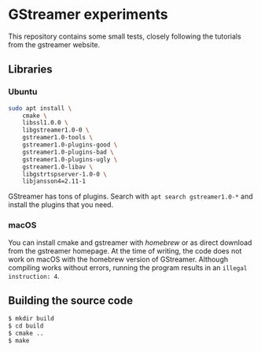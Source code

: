 # GStreamer experiments

This repository contains some small tests, closely following the tutorials from the gstreamer website. 

## Libraries

### Ubuntu

```bash
sudo apt install \
    cmake \
    libssl1.0.0 \
    libgstreamer1.0-0 \
    gstreamer1.0-tools \
    gstreamer1.0-plugins-good \
    gstreamer1.0-plugins-bad \
    gstreamer1.0-plugins-ugly \
    gstreamer1.0-libav \
    libgstrtspserver-1.0-0 \
    libjansson4=2.11-1
```
GStreamer has tons of plugins. Search with `apt search gstreamer1.0-*` and 
install the plugins that you need.

### macOS

You can install cmake and gstreamer with *homebrew* or as direct download from the gstreamer homepage.
At the time of writing, the code does not work on macOS with the homebrew version of GStreamer. Although compiling
works without errors, running the program results in an `illegal instruction: 4`.

## Building the source code 

```bash
$ mkdir build
$ cd build
$ cmake ..
$ make
```

